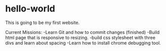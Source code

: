 # hello-world
This is going to be my first website. 

Current Missions:
-Learn Git and how to commit changes  (finished)
-Build html page that is responsive to resizing.
-build css stylesheet with three divs and learn about spacing
-Learn how to install chrome debugging tool.